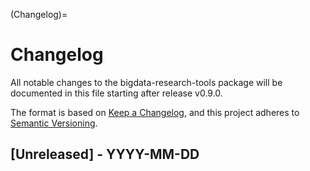 (Changelog)=
# Changelog

All notable changes to the bigdata-research-tools package will be documented in this
file starting after release v0.9.0.

The format is based on [Keep a Changelog](https://keepachangelog.com/en/1.1.0/),
and this project adheres to [Semantic Versioning](https://semver.org/spec/v2.0.0.html).

## [Unreleased] - YYYY-MM-DD
